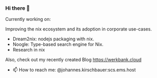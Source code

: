 ### Hi there 👋

Currently working on:

Improving the nix ecosystem and its adoption in corporate use-cases.
- Dream2nix: nodejs packaging with nix.
- Noogle: Type-based search engine for Nix.
- Research in nix 

Also, check out my recently created Blog https://werkbank.cloud

- 📫 How to reach me: @johannes.kirschbauer:scs.ems.host

<!--
**hsjobeki/hsjobeki** is a ✨ _special_ ✨ repository because its `README.md` (this file) appears on your GitHub profile.

Here are some ideas to get you started:

-  I’m currently working on ...
- 🌱 I’m currently learning ...
- 👯 I’m looking to collaborate on ...
- 🤔 I’m looking for help with ...
- 💬 Ask me about ...
- 📫 How to reach me: ...
- 😄 Pronouns: ...
- ⚡ Fun fact: ...
-->
